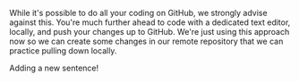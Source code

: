 While it's possible to do all your coding on GitHub, we strongly advise against this. You're much further ahead to code with a dedicated text editor, locally, and push your changes up to GitHub. We're just using this approach now so we can create some changes in our remote repository that we can practice pulling down locally.

Adding a new sentence!
